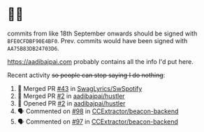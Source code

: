 # 👋🏻
<!--
**aadibajpai/aadibajpai** is a ✨ _special_ ✨ repository because its `README.md` (this file) appears on your GitHub profile.
-->
commits from like 18th September onwards should be signed with `BFE0CFDBF90E4BF0`. Prev. commits would have been signed with `AA75B83DB24703D6`.

https://aadibajpai.com probably contains all the info I'd put here.

Recent activity ~~so people can stop saying I do nothing~~:
<!--START_SECTION:activity-->
1. 🎉 Merged PR [#43](https://github.com/SwagLyrics/SwSpotify/pull/43) in [SwagLyrics/SwSpotify](https://github.com/SwagLyrics/SwSpotify)
2. 🎉 Merged PR [#2](https://github.com/aadibajpai/hustler/pull/2) in [aadibajpai/hustler](https://github.com/aadibajpai/hustler)
3. 💪 Opened PR [#2](https://github.com/aadibajpai/hustler/pull/2) in [aadibajpai/hustler](https://github.com/aadibajpai/hustler)
4. 🗣 Commented on [#98](https://github.com/CCExtractor/beacon-backend/issues/98) in [CCExtractor/beacon-backend](https://github.com/CCExtractor/beacon-backend)
5. 🗣 Commented on [#97](https://github.com/CCExtractor/beacon-backend/issues/97) in [CCExtractor/beacon-backend](https://github.com/CCExtractor/beacon-backend)
<!--END_SECTION:activity-->
